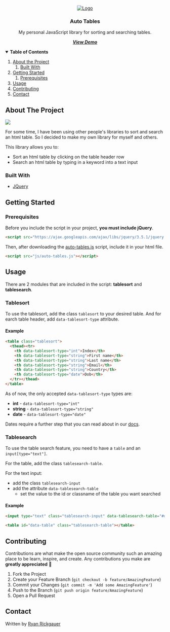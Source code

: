 

<!-- PROJECT LOGO -->
<br />
<p align="center">
<a href="https://www.ryanrickgauer.com/blog/entries.php?entryID=37">
<img src="resources/logo.png" alt="Logo">
</a>

<h3 align="center">Auto Tables</h3>
<p align="center">My personal JavaScript library for sorting and searching tables.</p>
<p align="center"><strong><i><a href="https://www.ryanrickgauer.com/blog/entries.php?entryID=37">View Demo</a></i></strong></p>


<details open>
<summary><b>Table of Contents</b></summary>

<p></p>

1. [About the Project](#about-the-project)
    1. [Built With](#built-with)
1. [Getting Started](#getting-started)
    1. [Prerequisites](#prerequisites)
1. [Usage](#usage)
1. [Contributing](#contributing)
1. [Contact](#contact)

</details>

<!-- ABOUT THE PROJECT -->
## About The Project

<img src="resources/auto-tables-screen-capture.gif">

For some time, I have been using other people's libraries to sort and search an html table. So I decided to make my own library for myself and others.

This library allows you to:
* Sort an html table by clicking on the table header row
* Search an html table by typing in a keyword into a text input

### Built With

* [JQuery](https://jquery.com)



<!-- GETTING STARTED -->
## Getting Started

### Prerequisites

Before you include the script in your project, **you must include jQuery**.

```html
<script src="https://ajax.googleapis.com/ajax/libs/jquery/3.5.1/jquery.min.js"></script>
```

Then, after downloading the [auto-tables.js](https://github.com/rrickgauer/auto-tables/blob/master/auto-tables.js) script, include it in your html file. 

```html
<script src="js/auto-tables.js"></script>
```


## Usage

There are 2 modules that are included in the script: **tablesort** and **tablesearch**.

### Tablesort

To use the tablesort, add the class `tablesort` to your desired table. And for earch table header, add `data-tablesort-type` attribute.

#### Example

```html
<table class="tablesort">
  <thead><tr>
    <th data-tablesort-type="int">Index</th>
    <th data-tablesort-type="string">First name</th>
    <th data-tablesort-type="string">Last name</th>
    <th data-tablesort-type="string">Email</th>
    <th data-tablesort-type="string">Country</th>
    <th data-tablesort-type="date">Dob</th>
  </tr></thead>
</table>
```

As of now, the only accepted `data-tablesort-type` types are:
* **int** - `data-tablesort-type="int"`
* **string** - `data-tablesort-type="string"`
* **date** - `data-tablesort-type="date"`

Dates require a further step that you can read about in our [docs](https://www.ryanrickgauer.com/blog/entries.php?entryID=37).

### Tablesearch

To use the table search feature, you need to have a `table` and an `input[type="text"]`. 

For the table, add the class `tablesearch-table`.


For the text input:

* add the class `tablesearch-input`
* add the attribute `data-tablesearch-table`
  * set the value to the id or classname of the table you want searched

#### Example

```html
<input type="text" class="tablesearch-input" data-tablesearch-table="#data-table">

<table id="data-table" class="tablesearch-table"></table>
```


## Contributing

Contributions are what make the open source community such an amazing place to be learn, inspire, and create. Any contributions you make are **greatly appreciated** :pray:

1. Fork the Project
2. Create your Feature Branch (`git checkout -b feature/AmazingFeature`)
3. Commit your Changes (`git commit -m 'Add some AmazingFeature'`)
4. Push to the Branch (`git push origin feature/AmazingFeature`)
5. Open a Pull Request


## Contact

Written by [Ryan Rickgauer](https://www.ryanrickgauer.com/resume/index.html)



<!-- MARKDOWN LINKS & IMAGES -->
<!-- https://www.markdownguide.org/basic-syntax/#reference-style-links -->
[contributors-shield]: https://img.shields.io/github/contributors/othneildrew/Best-README-Template.svg?style=flat-square
[contributors-url]: https://github.com/othneildrew/Best-README-Template/graphs/contributors
[forks-shield]: https://img.shields.io/github/forks/othneildrew/Best-README-Template.svg?style=flat-square
[forks-url]: https://github.com/othneildrew/Best-README-Template/network/members
[stars-shield]: https://img.shields.io/github/stars/othneildrew/Best-README-Template.svg?style=flat-square
[stars-url]: https://github.com/othneildrew/Best-README-Template/stargazers
[issues-shield]: https://img.shields.io/github/issues/othneildrew/Best-README-Template.svg?style=flat-square
[issues-url]: https://github.com/othneildrew/Best-README-Template/issues
[license-shield]: https://img.shields.io/github/license/othneildrew/Best-README-Template.svg?style=flat-square
[license-url]: https://github.com/othneildrew/Best-README-Template/blob/master/LICENSE.txt
[linkedin-shield]: https://img.shields.io/badge/-LinkedIn-black.svg?style=flat-square&logo=linkedin&colorB=555
[linkedin-url]: https://linkedin.com/in/othneildrew
[product-screenshot]: images/screenshot.png